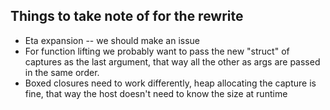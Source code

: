 ## Things to take note of for the rewrite

- Eta expansion -- we should make an issue
- For function lifting we probably want to pass the new "struct" of captures as the last argument, that way all the other as args are passed in the same order.
- Boxed closures need to work differently, heap allocating the capture is fine, that way the host doesn't need to know the size at runtime
